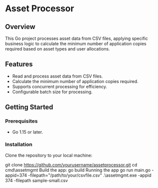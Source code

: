 # Asset Processor

## Overview
This Go project processes asset data from CSV files, applying specific business logic to calculate 
the minimum number of application copies required based on asset types and user allocations.

## Features
- Read and process asset data from CSV files.
- Calculate the minimum number of application copies required.
- Supports concurrent processing for efficiency.
- Configurable batch size for processing.

## Getting Started

### Prerequisites
- Go 1.15 or later.

### Installation
Clone the repository to your local machine:

git clone https://github.com/yourusername/assetprocessor.git
cd cmd\assetmgmt 
  Build the app:
    go build
  Running the app
    go run main.go -appid=374 -filepath="/path/to/your/csvfile.csv"
    .\assetmgmt.exe -appid 374 -filepath sample-small.csv

